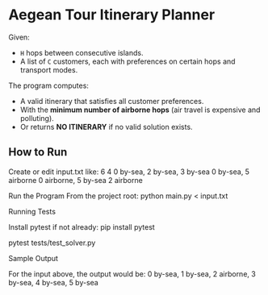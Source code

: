 # Aegean Tour Itinerary Planner 


Given:
- `H` hops between consecutive islands.
- A list of `C` customers, each with preferences on certain hops and transport modes.

The program computes:
- A valid itinerary that satisfies all customer preferences.
- With the **minimum number of airborne hops** (air travel is expensive and polluting).
- Or returns **NO ITINERARY** if no valid solution exists.



##  How to Run

Create or edit input.txt like:
6
4
0 by-sea, 2 by-sea, 3 by-sea
0 by-sea, 5 airborne
0 airborne, 5 by-sea
2 airborne


Run the Program
From the project root:
python main.py < input.txt


Running Tests

Install pytest if not already:
pip install pytest


pytest tests/test_solver.py


Sample Output

For the input above, the output would be:
0 by-sea, 1 by-sea, 2 airborne, 3 by-sea, 4 by-sea, 5 by-sea